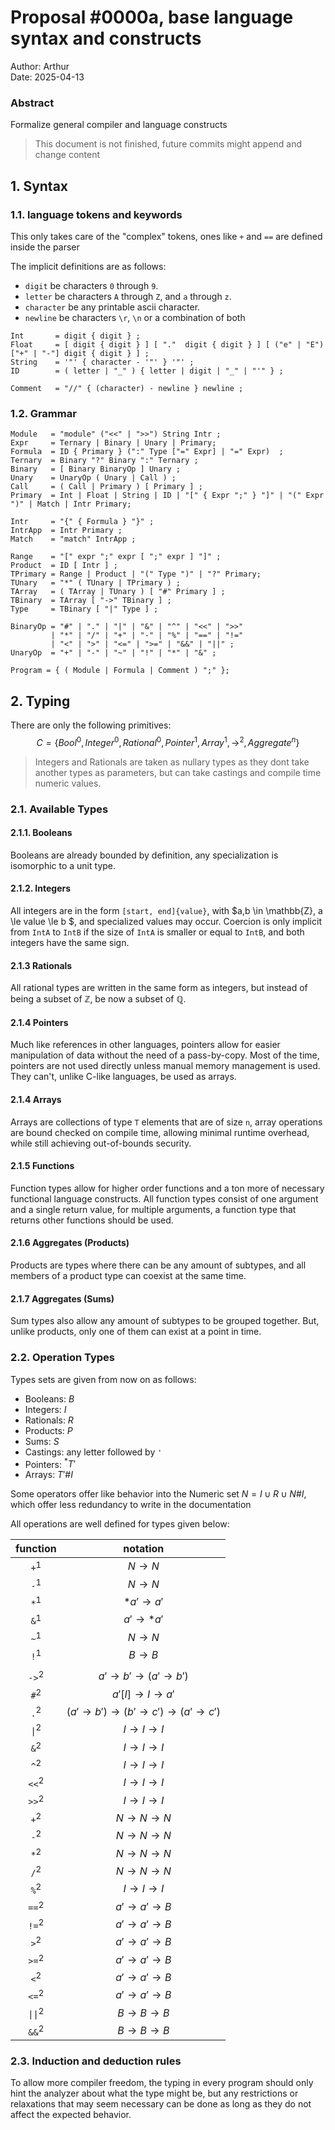 # Proposal #0000a, base language syntax and constructs

Author: Arthur  
Date: 2025-04-13

### Abstract

Formalize general compiler and language constructs

> This document is not finished, future commits might append and change
> content 

## 1. Syntax
### 1.1. language tokens and keywords

This only takes care of the "complex" tokens, ones like `+` and `==` are
defined inside the parser

The implicit definitions are as follows: 
- `digit` be characters `0` through `9`.
- `letter` be characters `A` through `Z`, and `a` through `z`.
- `character` be any printable ascii character.
- `newline` be characters `\r`, `\n` or a combination of both

```ebnf
Int       = digit { digit } ;
Float     = [ digit { digit } ] [ "."  digit { digit } ] [ ("e" | "E") ["+" | "-"] digit { digit } ] ;
String    = '"' { character - '"' } '"' ;
ID        = ( letter | "_" ) { letter | digit | "_" | "'" } ;

Comment   = "//" { (character) - newline } newline ;
```

### 1.2. Grammar

```ebnf
Module   = "module" ("<<" | ">>") String Intr ;
Expr     = Ternary | Binary | Unary | Primary;
Formula  = ID { Primary } (":" Type ["=" Expr] | "=" Expr)  ;
Ternary  = Binary "?" Binary ":" Ternary ;
Binary   = [ Binary BinaryOp ] Unary ;
Unary    = UnaryOp ( Unary | Call ) ;
Call     = ( Call | Primary ) [ Primary ] ;
Primary  = Int | Float | String | ID | "[" { Expr ";" } "]" | "(" Expr ")" | Match | Intr Primary;

Intr     = "{" { Formula } "}" ;
IntrApp  = Intr Primary ;
Match    = "match" IntrApp ;

Range    = "[" expr ";" expr [ ";" expr ] "]" ;
Product  = ID [ Intr ] ;
TPrimary = Range | Product | "(" Type ")" | "?" Primary;
TUnary   = "*" ( TUnary | TPrimary ) ;
TArray   = ( TArray | TUnary ) [ "#" Primary ] ;
TBinary  = TArray [ "->" TBinary ] ;
Type     = TBinary [ "|" Type ] ;

BinaryOp = "#" | "." | "|" | "&" | "^" | "<<" | ">>" 
         | "*" | "/" | "+" | "-" | "%" | "==" | "!=" 
         | "<" | ">" | "<=" | ">=" | "&&" | "||" ;
UnaryOp  = "+" | "-" | "~" | "!" | "*" | "&" ;

Program = { ( Module | Formula | Comment ) ";" };
```

## 2. Typing

There are only the following primitives: $$C = \{ Bool^0, Integer^0, 
Rational^0, Pointer^1, Array^1, \to^2, Aggregate^n \}$$

> Integers and Rationals are taken as nullary types as they dont take
> another types as parameters, but can take castings and compile time 
> numeric values.

### 2.1. Available Types
#### 2.1.1. Booleans

Booleans are already bounded by definition, any specialization is 
isomorphic to a unit type.

#### 2.1.2. Integers

All integers are in the form `[start, end]{value}`, with 
$a,b \in \mathbb{Z}, a \le value \le b $, and specialized values may 
occur. Coercion is only implicit from `IntA` to `IntB` if the size of
`IntA` is smaller or equal to `IntB`, and both integers have the same
sign.

#### 2.1.3 Rationals

All rational types are written in the same form as integers,
but instead of being a subset of $\mathbb{Z}$, be now a subset of
$\mathbb{Q}$.

#### 2.1.4 Pointers

Much like references in other languages, pointers allow for easier 
manipulation of data without the need of a pass-by-copy. Most of the 
time, pointers are not used directly unless manual memory management is
used. They can't, unlike C-like languages, be used as arrays.

#### 2.1.4 Arrays

Arrays are collections of type `T` elements that are of size `n`, array
operations are bound checked on compile time, allowing minimal runtime
overhead, while still achieving out-of-bounds security.

#### 2.1.5 Functions

Function types allow for higher order functions and a ton more of 
necessary functional language constructs. All function types consist of
one argument and a single return value, for multiple arguments, a 
function type that returns other functions should be used.

#### 2.1.6 Aggregates (Products)

Products are types where there can be any amount of subtypes, and all 
members of a product type can coexist at the same time.

#### 2.1.7 Aggregates (Sums)

Sum types also allow any amount of subtypes to be grouped together. But,
unlike products, only one of them can exist at a point in time.

### 2.2. Operation Types

Types sets are given from now on as follows:
- Booleans: $B$
- Integers: $I$
- Rationals: $R$
- Products: $P$
- Sums: $S$
- Castings: any letter followed by `'`
- Pointers: $^*T'$
- Arrays: $T'\#I$
 
Some operators offer like behavior into the Numeric set 
$N = I \cup R \cup N\#I$, which offer less redundancy to write in the
documentation

All operations are well defined for types given below:

| function | notation |
| :-: | :-: |
| `+`$^1$ | $N \to N$ |
| `-`$^1$ | $N \to N$ |
| `*`$^1$ | $*a' \to a'$ |
| `&`$^1$ | $a' \to *a'$ |
| `~`$^1$ | $N \to N$ |
| `!`$^1$ | $B \to B$ |
|||
| `->`$^2$| $a' \to b' \to (a' \to b')$ |
| `#`$^2$ | $a'[I] \to I \to a'$ |
| `.`$^2$ | $(a' \to b') \to (b' \to c') \to (a' \to c')$ |
| `\|`$^2$ | $I \to I \to I$ |
| `&`$^2$ | $I \to I \to I$ |
| `^`$^2$ | $I \to I \to I$ |
| `<<`$^2$ | $I \to I \to I$ |
| `>>`$^2$ | $I \to I \to I$ |
| `+`$^2$ | $N \to N \to N$ |
| `-`$^2$ | $N \to N \to N$ |
| `*`$^2$ | $N \to N \to N$ |
| `/`$^2$ | $N \to N \to N$ |
| `%`$^2$ | $I \to I \to I$ |
| `==`$^2$ | $a' \to a' \to B$ |
| `!=`$^2$ | $a' \to a' \to B$ |
| `>`$^2$ | $a' \to a' \to B$ |
| `>=`$^2$ | $a' \to a' \to B$ |
| `<`$^2$ | $a' \to a' \to B$ |
| `<=`$^2$ | $a' \to a' \to B$ |
| `\|\|`$^2$ | $B \to B \to B$ |
| `&&`$^2$ | $B \to B \to B$ |

### 2.3. Induction and deduction rules

To allow more compiler freedom, the typing in every program should only
hint the analyzer about what the type might be, but any restrictions or
relaxations that may seem necessary can be done as long as they do not
affect the expected behavior.


